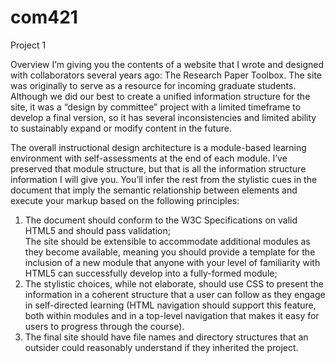 # com421
Project 1

Overview
I’m giving you the contents of a website that I wrote and designed with collaborators several years ago: The Research Paper Toolbox. The site was originally to serve as a resource for incoming graduate students. Although we did our best to create a unified information structure for the site, it was a “design by committee” project with a limited timeframe to develop a final version, so it has several inconsistencies and limited ability to sustainably expand or modify content in the future.

The overall instructional design architecture is a module-based learning environment with self-assessments at the end of each module. I’ve preserved that module structure, but that is all the information structure information I will give you. You’ll infer the rest from the stylistic cues in the document that imply the semantic relationship between elements and execute your markup based on the following principles: 

<ol>
  <li>
    The document should conform to the W3C Specifications on valid HTML5 and should pass validation;
  </li>
    The site should be extensible to accommodate additional modules as they become available, meaning  you should provide a template for the inclusion of a new module that anyone with     your level of familiarity with HTML5 can successfully develop into a fully-formed module;
  <li>
    The stylistic choices, while not elaborate, should use CSS to present the information in a coherent structure that a user can follow as they engage in self-directed learning (HTML     navigation should support this feature, both within modules and in a top-level navigation that makes it easy for users to progress through  the course).
  </li>
  <li>
    The final site should have file names and directory structures that an outsider could reasonably understand if they inherited the project.
  </li>
</ol>
